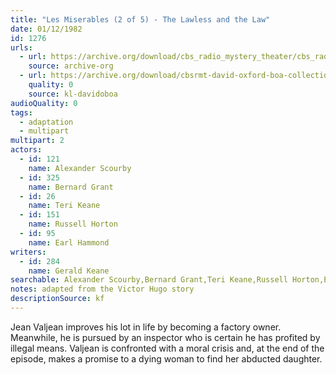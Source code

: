 ```yaml
---
title: "Les Miserables (2 of 5) - The Lawless and the Law"
date: 01/12/1982
id: 1276
urls: 
  - url: https://archive.org/download/cbs_radio_mystery_theater/cbs_radio_mystery_theater-1251-1300.zip/cbs_radio_mystery_theater-1251-1300%2Fcbsrmt_1276_les_miserables_2_the_lawless_and_the_law.mp3
    source: archive-org
  - url: https://archive.org/download/cbsrmt-david-oxford-boa-collection/CBSRMT-820112-1276-Les-Miserables,-Part-II---The-Lawless-and-the-Law-(32-22)-[2007]-{BoA}.mp3
    quality: 0
    source: kl-davidoboa
audioQuality: 0
tags: 
  - adaptation
  - multipart
multipart: 2
actors:  
  - id: 121
    name: Alexander Scourby  
  - id: 325
    name: Bernard Grant  
  - id: 26
    name: Teri Keane  
  - id: 151
    name: Russell Horton  
  - id: 95
    name: Earl Hammond
writers:  
  - id: 284
    name: Gerald Keane
searchable: Alexander Scourby,Bernard Grant,Teri Keane,Russell Horton,Earl Hammond Gerald Keane
notes: adapted from the Victor Hugo story
descriptionSource: kf
---
```

Jean Valjean improves his lot in life by becoming a factory owner. Meanwhile, he is pursued by an inspector who is certain he has profited by illegal means. Valjean is confronted with a moral crisis and, at the end of the episode, makes a promise to a dying woman to find her abducted daughter.
